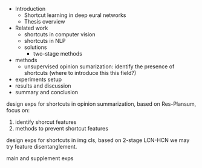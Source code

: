 - Introduction
    - Shortcut learning in deep eural networks
    - Thesis overview
- Related work
    - shortcuts in computer vision
    - shortcuts in NLP
    - solutions
        - two-stage methods
- methods
    - unsupervised opinion sumarization: identify the presence of shortcuts (where to introduce this this field?)
- experiments setup
- results and discussion
- summary and conclusion

design exps for shortcuts in opinion summarization, based on Res-Plansum, focus on:
1. identify shorcut features
2. methods to prevent shortcut features

design exps for shortcuts in img cls, based on 2-stage LCN-HCN we may try feature disentanglement.

main and supplement exps
